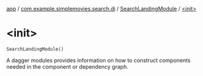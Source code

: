 [app](../../index.md) / [com.example.simplemovies.search.di](../index.md) / [SearchLandingModule](index.md) / [&lt;init&gt;](./-init-.md)

# &lt;init&gt;

`SearchLandingModule()`

A dagger modules provides information on how to construct components needed in the component
or dependency graph.

